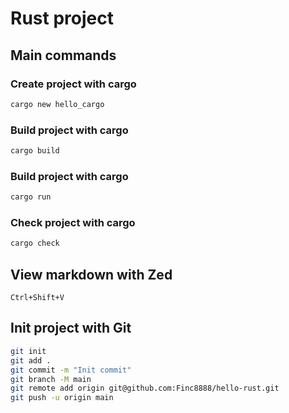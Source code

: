 # Rust project
## Main commands
### Create project with cargo
```bash
cargo new hello_cargo
```
### Build project with cargo
```bash
cargo build
```
### Build project with cargo
```bash
cargo run
```
### Check project with cargo
```bash
cargo check
```
## View markdown with Zed
```
Ctrl+Shift+V
```
## Init project with Git
```bash
git init
git add .
git commit -m "Init commit"
git branch -M main
git remote add origin git@github.com:Finc8888/hello-rust.git
git push -u origin main
```
